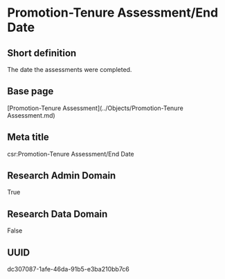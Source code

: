 # Promotion-Tenure Assessment/End Date
## Short definition
The date the assessments were completed.
## Base page
[Promotion-Tenure Assessment](../Objects/Promotion-Tenure Assessment.md)
## Meta title
csr:Promotion-Tenure Assessment/End Date
## Research Admin Domain
True
## Research Data Domain
False
## UUID
dc307087-1afe-46da-91b5-e3ba210bb7c6
